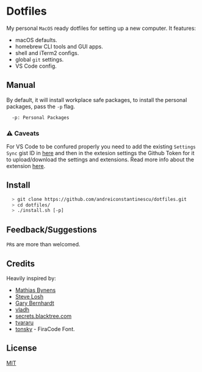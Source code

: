 # Dotfiles

My personal `MacOS` ready dotfiles for setting up a new computer. It features:

- macOS defaults.
- homebrew CLI tools and GUI apps.
- shell and iTerm2 configs.
- global `git` settings.
- VS Code config.

## Manual

By default, it will install workplace safe packages, to install the personal packages, pass the `-p` flag.

```bash
  -p: Personal Packages
```

### ⚠️ Caveats

For VS Code to be confured properly you need to add the existing `Settings Sync` gist ID in [here](assets/.vscode/settings.json#L2) and then in the extesion settings the Github Token for it to upload/download the settings and extensions. Read more info about the extension [here](https://marketplace.visualstudio.com/items?itemName=Shan.code-settings-sync).

## Install

```sh
  > git clone https://github.com/andreiconstantinescu/dotfiles.git
  > cd dotfiles/
  > ./install.sh [-p]
```

## Feedback/Suggestions

`PR`s are more than welcomed.

## Credits

Heavily inspired by:

- [Mathias Bynens](https://github.com/mathiasbynens/dotfiles)
- [Steve Losh](https://bitbucket.org/sjl/dotfiles/src/e8ba45f413665278c11f2de3a1d67a1da3832d34/osx.sh?at=default)
- [Gary Bernhardt](https://github.com/garybernhardt/dotfiles)
- [vladh](https://github.com/vladh/dotfiles)
- [secrets.blacktree.com](http://secrets.blacktree.com)
- [tvararu](https://github.com/tvararu/dotfiles)
- [tonsky](https://github.com/tonsky/FiraCode) - FiraCode Font.

## License

[MIT](LICENSE)
